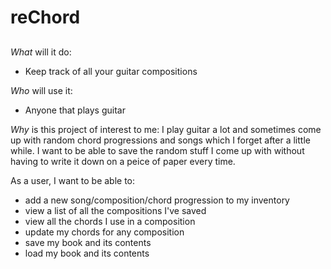 # reChord

## 

*What* will it do:
- Keep track of all your guitar compositions

*Who* will use it:
- Anyone that plays guitar
 
*Why* is this project of interest to me:
I play guitar a lot and sometimes come up with random 
chord progressions and songs which I forget 
after a little while. I want to be able to save
the random stuff I come up with without having to
write it down on a peice of paper every time.

As a user, I want to be able to:
- add a new song/composition/chord progression to my
inventory
- view a list of all the compositions I've saved
- view all the chords I use in a composition
- update my chords for any composition
- save my book and its contents
- load my book and its contents